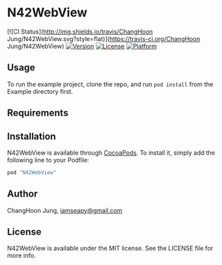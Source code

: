 # N42WebView

[![CI Status](http://img.shields.io/travis/ChangHoon Jung/N42WebView.svg?style=flat)](https://travis-ci.org/ChangHoon Jung/N42WebView)
[![Version](https://img.shields.io/cocoapods/v/N42WebView.svg?style=flat)](http://cocoapods.org/pods/N42WebView)
[![License](https://img.shields.io/cocoapods/l/N42WebView.svg?style=flat)](http://cocoapods.org/pods/N42WebView)
[![Platform](https://img.shields.io/cocoapods/p/N42WebView.svg?style=flat)](http://cocoapods.org/pods/N42WebView)

## Usage

To run the example project, clone the repo, and run `pod install` from the Example directory first.

## Requirements

## Installation

N42WebView is available through [CocoaPods](http://cocoapods.org). To install
it, simply add the following line to your Podfile:

```ruby
pod "N42WebView"
```

## Author

ChangHoon Jung, iamseapy@gmail.com

## License

N42WebView is available under the MIT license. See the LICENSE file for more info.
